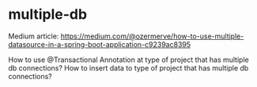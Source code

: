 # multiple-db

Medium article: https://medium.com/@ozermerve/how-to-use-multiple-datasource-in-a-spring-boot-application-c9239ac8395

How to use @Transactional Annotation at type of project that has multiple db connections? 
How to insert data to type of project that has multiple db connections?

